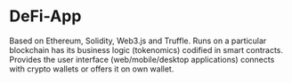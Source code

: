 # DeFi-App
Based on Ethereum, Solidity, Web3.js and Truffle.
Runs on a particular blockchain has its business logic
(tokenomics) codified in smart contracts. Provides the user
interface (web/mobile/desktop applications) connects with
crypto wallets or offers it on own wallet.
